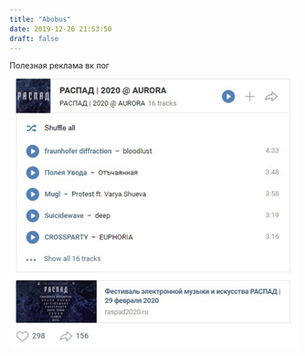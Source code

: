 ```yaml
---
title: "Abobus"
date: 2019-12-26 21:53:50
draft: false
---
```


Полезная реклама вк пог

![](/img/vk/k2mAyXb1V2U.jpg)
